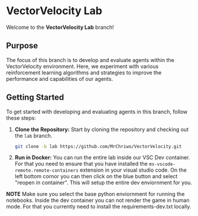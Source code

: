 # VectorVelocity Lab

Welcome to the **VectorVelocity Lab** branch!

## Purpose

The focus of this branch is to develop and evaluate agents within the VectorVelocity environment. Here, we experiment with various reinforcement learning algorithms and strategies to improve the performance and capabilities of our agents.

## Getting Started

To get started with developing and evaluating agents in this branch, follow these steps:

1. **Clone the Repository:** Start by cloning the repository and checking out the `lab` branch.
   ```bash
   git clone -b lab https://github.com/MrChriwo/VectorVelocity.git
   ```


2. **Run in Docker:** You can run the entire lab inside our VSC Dev container. For that you need to ensure that you have installed the ```ms-vscode-remote.remote-containers``` extension in your visual studio code. On the left bottom cornor you can then click on the blue button and select "reopen in container". This will setup the entire dev enviornment for you.

**NOTE** Make sure you select the base python enviornment for running the notebooks. Inside the dev container you can not render the game in human mode. For that you currently need to install the requirements-dev.txt locally. 

